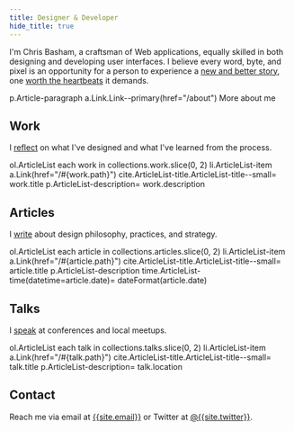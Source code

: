 ```yaml
---
title: Designer & Developer
hide_title: true
---
```


I'm Chris Basham, a craftsman of Web applications, equally skilled in both designing and developing user interfaces. I believe every word, byte, and pixel is an opportunity for a person to experience a [new and better story](/articles/storytellers), one [worth the heartbeats](/articles/heartbeats) it demands.

<jade>
p.Article-paragraph
  a.Link.Link--primary(href="/about") More about me
</jade>

</div>

<div class="Article-section">

<md>

## Work

I [reflect](/work) on what I've designed and what I've learned from the process.

<jade>
ol.ArticleList
  each work in collections.work.slice(0, 2)
    li.ArticleList-item
      a.Link(href="/#{work.path}")
        cite.ArticleList-title.ArticleList-title--small= work.title
      p.ArticleList-description= work.description
</jade>

## Articles

I [write](/articles) about design philosophy, practices, and strategy.

<jade>
ol.ArticleList
  each article in collections.articles.slice(0, 2)
    li.ArticleList-item
      a.Link(href="/#{article.path}")
        cite.ArticleList-title.ArticleList-title--small= article.title
      p.ArticleList-description
        time.ArticleList-time(datetime=article.date)= dateFormat(article.date)
</jade>

## Talks

I [speak](/talks) at conferences and local meetups.

<jade>
ol.ArticleList
  each talk in collections.talks.slice(0, 2)
    li.ArticleList-item
      a.Link(href="/#{talk.path}")
        cite.ArticleList-title.ArticleList-title--small= talk.title
      p.ArticleList-description= talk.location
</jade>

## Contact

Reach me via email at [{{site.email}}](mailto:{{site.email}}) or Twitter at [@{{site.twitter}}]({{site.elsewhere.Twitter}} 'Follow me on Twitter').

</md>
